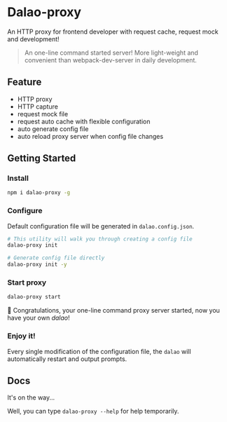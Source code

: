 # Dalao-proxy
An HTTP proxy for frontend developer with request cache, request mock and development!

> An one-line command started server! More light-weight and convenient than webpack-dev-server in daily development.

## Feature
- HTTP proxy
- HTTP capture
- request mock file
- request auto cache with flexible configuration
- auto generate config file
- auto reload proxy server when config file changes

## Getting Started
### Install
```bash
npm i dalao-proxy -g
```

### Configure
Default configuration file will be generated in `dalao.config.json`.
```bash
# This utility will walk you through creating a config file
dalao-proxy init

# Generate config file directly
dalao-proxy init -y
```

### Start proxy
```bash
dalao-proxy start
```
🎉  Congratulations, your one-line command proxy server started, now you have your own *dalao*!
### Enjoy it!
Every single modification of the configuration file, the `dalao` will automatically restart and output prompts.

## Docs
It's on the way...

Well, you can type `dalao-proxy --help` for help temporarily.
